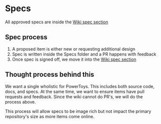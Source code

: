 # Specs

All approved specs are inside the [Wiki spec section](https://github.com/microsoft/PowerToys/wiki/Specs)

## Spec process

1. A proposed item is either new or requesting additional design
2. Spec is written inside the Specs folder and a PR happens with feedback
3. Once spec is signed off, we move it into the [Wiki spec section](https://github.com/microsoft/PowerToys/wiki/Specs)

## Thought process behind this

We want a single wholistic for PowerToys. This includes both source code, docs, and specs. At the same time, we want to ensure items have pull requests and feedback. Since the wiki cannot do PR's, we will do the process above.

This process will allow specs to be image rich but not impact the primary repository's size as more items come online.
